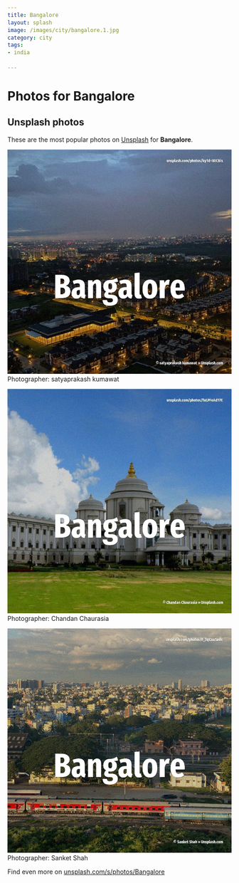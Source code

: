 ```yaml
---
title: Bangalore
layout: splash
image: /images/city/bangalore.1.jpg
category: city
tags:
- india

---
```

# Photos for Bangalore
 
## Unsplash photos
These are the most popular photos on [Unsplash](https://unsplash.com) for **Bangalore**.
 
![Bangalore](/images/city/bangalore.1.jpg)
Photographer:  satyaprakash kumawat
 
![Bangalore](/images/city/bangalore.2.jpg)
Photographer:  Chandan Chaurasia
 
![Bangalore](/images/city/bangalore.3.jpg)
Photographer:  Sanket Shah
 
Find even more on [unsplash.com/s/photos/Bangalore](https://unsplash.com/s/photos/Bangalore)
 
